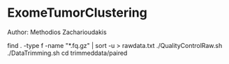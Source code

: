   # ExomeTumorClustering
Author: Methodios Zacharioudakis

find . -type f -name "*.fq.gz" | sort -u > rawdata.txt
./QualityControlRaw.sh
./DataTrimming.sh
cd trimmeddata/paired

